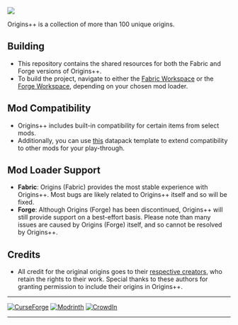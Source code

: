 <a href="https://www.curseforge.com/minecraft/mc-mods/origins-plus-plus"><img src="https://www.bisecthosting.com/images/CF/Origins_Plus_Plus/BH_NU_HEADER.png"/><a/>
  
Origins++ is a collection of more than 100 unique origins.

## Building 
- This repository contains the shared resources for both the Fabric and Forge versions of Origins++.
- To build the project, navigate to either the [Fabric Workspace](https://github.com/QuantumXenon/origins-plus-plus-fabric) or the [Forge Workspace](https://github.com/QuantumXenon/origins-plus-plus-forge), depending on your chosen mod loader.
  
## Mod Compatibility
- Origins++ includes built-in compatibility for certain items from select mods.
- Additionally, you can use [this](https://github.com/QuantumXenon/origins-plus-plus-modded-support) datapack template to extend compatibility to other mods for your play-through.
  
## Mod Loader Support
- **Fabric**: Origins (Fabric) provides the most stable experience with Origins++. Most bugs are likely related to Origins++ itself and so will be fixed.
- **Forge**: Although Origins (Forge) has been discontinued, Origins++ will still provide support on a best-effort basis. Please note than many issues are caused by Origins (Forge) itself, and so cannot be resolved by Origins++.

## Credits
- All credit for the original origins goes to their [respective creators](https://gist.github.com/QuantumXenon/d7ec9ceee0f8897410cff5088307f028), who retain the rights to their work. Special thanks to these authors for granting permission to include their origins in Origins++.

***
[![CurseForge](https://cdn.jsdelivr.net/npm/@intergrav/devins-badges@3/assets/compact/available/curseforge_46h.png)](https://www.curseforge.com/minecraft/mc-mods/origins-plus-plus)
[![Modrinth](https://cdn.jsdelivr.net/npm/@intergrav/devins-badges@3/assets/compact/available/modrinth_46h.png)](https://modrinth.com/mod/origins-plus-plus)
[![CrowdIn](https://cdn.jsdelivr.net/npm/@intergrav/devins-badges@3/assets/compact/translate/crowdin_46h.png)](https://crowdin.com/project/origins-plus-plus)
***
